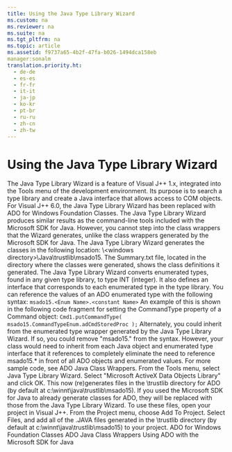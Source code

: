 ```yaml
---
title: Using the Java Type Library Wizard
ms.custom: na
ms.reviewer: na
ms.suite: na
ms.tgt_pltfrm: na
ms.topic: article
ms.assetid: f9737a65-4b2f-47fa-b026-1494dca158eb
manager:sonalm
translation.priority.ht: 
  - de-de
  - es-es
  - fr-fr
  - it-it
  - ja-jp
  - ko-kr
  - pt-br
  - ru-ru
  - zh-cn
  - zh-tw
---
```

# Using the Java Type Library Wizard
<?xml version="1.0" encoding="utf-8"?>
<developerReferenceWithoutSyntaxDocument xmlns="http://ddue.schemas.microsoft.com/authoring/2003/5" xmlns:xlink="http://www.w3.org/1999/xlink" xmlns:xsi="http://www.w3.org/2001/XMLSchema-instance" xsi:schemaLocation="http://ddue.schemas.microsoft.com/authoring/2003/5 http://dduestorage.blob.core.windows.net/ddueschema/developer.xsd">
  <introduction>
    <para>The Java Type Library Wizard is a feature of Visual J++ 1.x, integrated into the <legacyBold>Tools </legacyBold>menu of the development environment. Its purpose is to search a type library and create a Java interface that allows access to COM objects. For Visual J++ 6.0, the Java Type Library Wizard has been replaced with <legacyLink xlink:href="1fdfa42e-897e-4770-b320-ab3720adabcc">ADO for Windows Foundation Classes</legacyLink>.</para>
    <para>The Java Type Library Wizard produces similar results as the command-line tools included with the <legacyLink xlink:href="2d7cb5b5-8307-49dd-b07e-c07069bb1626">Microsoft SDK for Java</legacyLink>. However, you cannot step into the class wrappers that the Wizard generates, unlike the class wrappers generated by the Microsoft SDK for Java.</para>
    <para>The Java Type Library Wizard generates the classes in the following location: \&lt;windows directory&gt;\Java\trustlib\msado15.  The Summary.txt file, located in the directory where the classes were generated, shows the class definitions it generated.</para>
    <para>The Java Type Library Wizard converts enumerated types, found in any given type library, to type INT (integer). It also defines an interface that corresponds to each enumerated type in the type library. You can reference the values of an ADO enumerated type with the following syntax:</para>
    <code>msado15.&lt;Enum Name&gt;.&lt;constant Name&gt;</code>
    <para>An example of this is shown in the following code fragment for setting the <legacyBold>CommandType</legacyBold> property of a <legacyBold>Command</legacyBold> object:</para>
    <code>Cmd1.putCommandType( msado15.CommandTypeEnum.adCmdStoredProc );</code>
    <para>Alternately, you could inherit from the enumerated type wrapper generated by the Java Type Library Wizard. If so, you could remove "msado15." from the syntax. However, your class would need to inherit from each Java object and enumerated type interface that it references to completely eliminate the need to reference msado15.* in front of all ADO objects and enumerated values.</para>
    <para>For more sample code, see <legacyLink xlink:href="1fc09dc1-9e32-412e-9f43-b8eb8bb483ca">ADO Java Class Wrappers</legacyLink>.</para>
    <procedure>
      <title>To run the Java Type Library Wizard from Visual J++ version 1.x</title>
      <steps class="ordered">
        <step>
          <content>
            <para>From the <legacyBold>Tools</legacyBold> menu, select <legacyBold>Java Type Library Wizard</legacyBold>.</para>
          </content>
        </step>
        <step>
          <content>
            <para>Select "Microsoft ActiveX Data Objects Library" and click <legacyBold>OK</legacyBold>. This now (re)generates files in the \trustlib directory for ADO (by default at c:\winnt\java\trustlib\msado15). If you used the Microsoft SDK for Java to already generate classes for ADO, they will be replaced with those from the Java Type Library Wizard.</para>
          </content>
        </step>
        <step>
          <content>
            <para>To use these files, open your project in Visual J++. From the <legacyBold>Project</legacyBold> menu, choose <legacyBold>Add To Project</legacyBold>. Select <legacyBold>Files</legacyBold>, and add all of the .JAVA files generated in the \trustlib directory (by default at c:\winnt\java\trustlib\msado15) to your project.</para>
          </content>
        </step>
      </steps>
    </procedure>
  </introduction>
  <relatedTopics>
<link xlink:href="1fdfa42e-897e-4770-b320-ab3720adabcc">ADO for Windows Foundation Classes</link>
<link xlink:href="1fc09dc1-9e32-412e-9f43-b8eb8bb483ca">ADO Java Class Wrappers</link>
<link xlink:href="2d7cb5b5-8307-49dd-b07e-c07069bb1626">Using ADO with the Microsoft SDK for Java</link>
</relatedTopics>
</developerReferenceWithoutSyntaxDocument>